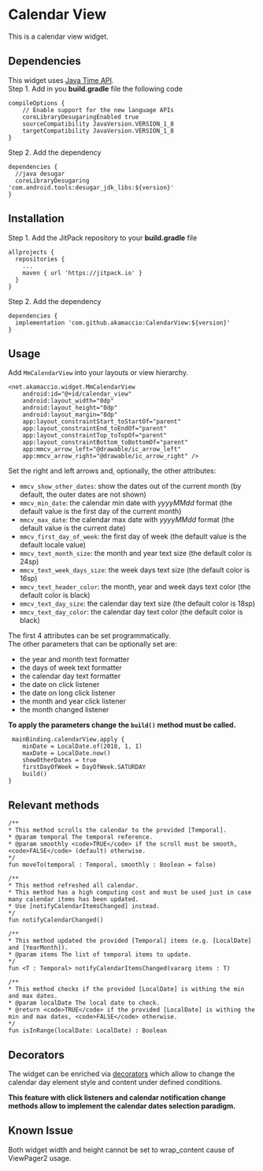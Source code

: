 # Calendar View
This is a calendar view widget.

## Dependencies
This widget uses [Java Time API](https://docs.oracle.com/javase/8/docs/api/java/time/package-summary.html).\
Step 1. Add in you **build.gradle** file the following code
```
compileOptions {
    // Enable support for the new language APIs
    coreLibraryDesugaringEnabled true
    sourceCompatibility JavaVersion.VERSION_1_8
    targetCompatibility JavaVersion.VERSION_1_8
}
```
Step 2. Add the dependency
```
dependencies {
  //java desugar
  coreLibraryDesugaring 'com.android.tools:desugar_jdk_libs:${version}'
}
```

## Installation
Step 1. Add the JitPack repository to your **build.gradle** file
```
allprojects {
  repositories {
    ...
    maven { url 'https://jitpack.io' }
  }
}
```
Step 2. Add the dependency
```
dependencies {
  implementation 'com.github.akamaccio:CalendarView:${version}'
}
```
## Usage
Add `MmCalendarView` into your layouts or view hierarchy.
```
<net.akamaccio.widget.MmCalendarView
    android:id="@+id/calendar_view"
    android:layout_width="0dp"
    android:layout_height="0dp"
    android:layout_margin="8dp"
    app:layout_constraintStart_toStartOf="parent"
    app:layout_constraintEnd_toEndOf="parent"
    app:layout_constraintTop_toTopOf="parent"
    app:layout_constraintBottom_toBottomOf="parent"
    app:mmcv_arrow_left="@drawable/ic_arrow_left"
    app:mmcv_arrow_right="@drawable/ic_arrow_right" />
```
Set the right and left arrows and, optionally, the other attributes:

* `mmcv_show_other_dates`: show the dates out of the current month (by default, the outer dates are not shown)
* `mmcv_min_date`: the calendar min date with _yyyyMMdd_ format (the default value is the first day of the current month)
* `mmcv_max_date`: the calendar max date with _yyyyMMdd_ format (the default value is the current date)
* `mmcv_first_day_of_week`: the first day of week (the default value is the default locale value)
* `mmcv_text_month_size`: the month and year text size (the default color is 24sp)
* `mmcv_text_week_days_size`: the week days text size (the default color is 16sp)
* `mmcv_text_header_color`: the month, year and week days text color (the default color is black)
* `mmcv_text_day_size`: the calendar day text size (the default color is 18sp)
* `mmcv_text_day_color`: the calendar day text color (the default color is black)

The first 4 attributes can be set programmatically.\
The other parameters that can be optionally set are:

* the year and month text formatter
* the days of week text formatter
* the calendar day text formatter
* the date on click listener
* the date on long click listener
* the month and year click listener
* the month changed listener

**To apply the parameters change the `build()` method must be called.**
```
 mainBinding.calendarView.apply {
    minDate = LocalDate.of(2018, 1, 1)
    maxDate = LocalDate.now()
    showOtherDates = true
    firstDayOfWeek = DayOfWeek.SATURDAY
    build()
}
```

## Relevant methods
```
/**
* This method scrolls the calendar to the provided [Temporal].
* @param temporal The temporal reference.
* @param smoothly <code>TRUE</code> if the scroll must be smooth, <code>FALSE</code> (default) otherwise.
*/
fun moveTo(temporal : Temporal, smoothly : Boolean = false)

/**
* This method refreshed all calendar.
* This method has a high computing cost and must be used just in case many calendar items has been updated.
* Use [notifyCalendarItemsChanged] instead.
*/
fun notifyCalendarChanged()

/**
* This method updated the provided [Temporal] items (e.g. [LocalDate] and [YearMonth]).
* @param items The list of temporal items to update.
*/
fun <T : Temporal> notifyCalendarItemsChanged(vararg items : T)
    
/**
* This method checks if the provided [LocalDate] is withing the min and max dates.
* @param localDate The local date to check.
* @return <code>TRUE</code> if the provided [LocalDate] is withing the min and max dates, <code>FALSE</code> otherwise.
*/
fun isInRange(localDate: LocalDate) : Boolean
```

## Decorators

The widget can be enriched via [decorators](https://github.com/akamaccio/CalendarView/blob/master/mmcalendarview/src/main/java/net/akamaccio/widget/MmCalendarDayDecorator.kt) which allow to change the calendar day element style and content under defined conditions.

**This feature with click listeners and calendar notification change methods allow to implement the calendar dates selection paradigm.**


## Known Issue
Both widget width and height cannot be set to wrap_content cause of ViewPager2 usage.
